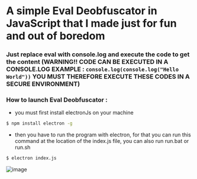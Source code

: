 # A simple Eval Deobfuscator in JavaScript that I made just for fun and out of boredom 
### Just replace eval with console.log and execute the code to get the content (WARNING!! CODE CAN BE EXECUTED IN A CONSOLE.LOG EXAMPLE : `console.log(console.log("Hello World"))` YOU MUST THEREFORE EXECUTE THESE CODES IN A SECURE ENVIRONMENT)
### How to launch Eval Deobfuscator : 
* you must first install electronJs on your machine
```sh
$ npm install electron -g
```
* then you have to run the program with electron, for that you can run this command at the location of the index.js file, you can also run run.bat or run.sh
```sh
$ electron index.js
```
![image](https://cdn.discordapp.com/attachments/1025769112221270050/1053077296761798696/image.png)